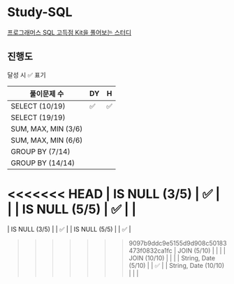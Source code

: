 # Study-SQL

[프로그래머스 SQL 고득점 Kit을 풀어보는 스터디](https://school.programmers.co.kr/learn/challenges?tab=sql_practice_kit)

## 진행도

달성 시 ✅ 표기

| 풀이문제 수               | DY   | H    |
| -------------------- | ---- | ---- |
| SELECT (10/19)       | ✅    | ✅    |
| SELECT (19/19)       |      |      |
| SUM, MAX, MIN (3/6)  |      |      |
| SUM, MAX, MIN (6/6)  |      |      |
| GROUP BY (7/14)      |      |      |
| GROUP BY (14/14)     |      |      |
<<<<<<< HEAD
| IS NULL (3/5)        | ✅    |      |
| IS NULL (5/5)        | ✅    |      |
=======
| IS NULL (3/5)        |      |  ✅  |
| IS NULL (5/5)        |      |  ✅  |
>>>>>>> 9097b9ddc9e5155d9d908c50183473f0832ca1fc
| JOIN (5/10)          |      |      |
| JOIN (10/10)         |      |      |
| String, Date (5/10)  |      |  ✅  |
| String, Date (10/10) |      |      |

